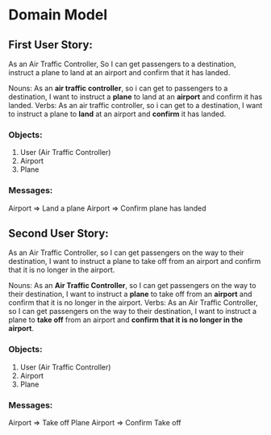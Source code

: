 # Domain Model

## First User Story:
As an Air Traffic Controller, So I can get passengers to a destination, instruct a plane to land at an airport and confirm that it has landed.

Nouns: As an **air traffic controller**, so i can get to passengers to a destination, I want to instruct a **plane** to land at an **airport** and confirm it has landed.
Verbs: As an air traffic controller, so i can get to a destination, I want to instruct a plane to **land** at an airport and **confirm** it has landed.

### Objects:
1. User (Air Traffic Controller)
2. Airport
3. Plane

### Messages:
Airport => Land a plane
Airport => Confirm plane has landed

## Second User Story:
As an Air Traffic Controller, so I can get passengers on the way to their destination, I want to instruct a plane to take off from an airport and confirm that it is no longer in the airport.

Nouns: As an **Air Traffic Controller**, so I can get passengers on the way to their destination, I want to instruct a **plane** to take off from an **airport** and confirm that it is no longer in the airport.
Verbs: As an Air Traffic Controller, so I can get passengers on the way to their destination, I want to instruct a plane to **take off** from an airport and **confirm that it is no longer in the airport**.

### Objects:
1. User (Air Traffic Controller)
2. Airport
3. Plane

### Messages:
Airport => Take off Plane
Airport => Confirm Take off 
